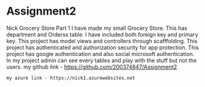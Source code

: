 # Assignment2
Nick Grocery Store Part 1
    I have made my small Grocery Store. This has department and Orderss table. 
    I have included both foreign key and primary key.
    This project has model views and controllers through scafffolding.
    This project has authenticated and authorization security for app protection.
    This project has google authentication and also social microsoft authentication.
    In my project admin can see every tables and play with the stuff but not the users.
    my github link - https://github.com/200374847/Assignment2
    
    my azure link - https://nick1.azurewebsites.net
